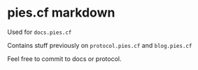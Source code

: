 # pies.cf markdown

Used for `docs.pies.cf`

Contains stuff previously on `protocol.pies.cf` and `blog.pies.cf`

Feel free to commit to docs or protocol.

